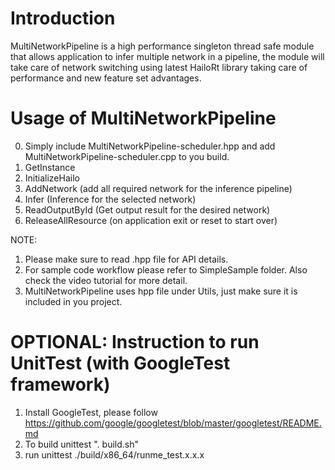
# Introduction

MultiNetworkPipeline is a high performance singleton thread safe module that 
allows application to infer multiple network in a pipeline, the module will take
care of network switching using latest HailoRt library taking care of performance
and new feature set advantages.  


# Usage of MultiNetworkPipeline

0. Simply include MultiNetworkPipeline-scheduler.hpp and add MultiNetworkPipeline-scheduler.cpp to you build.
1. GetInstance
2. InitializeHailo
3. AddNetwork (add all required network for the inference pipeline)
4. Infer (Inference for the selected network)
5. ReadOutputById (Get output result for the desired network)
6. ReleaseAllResource (on application exit or reset to start over)

NOTE: 
1. Please make sure to read .hpp file for API details.
2. For sample code workflow please refer to SimpleSample folder. Also check the video tutorial for more detail.
3. MultiNetworkPipeline uses hpp file under Utils, just make sure it is included in you project.


# OPTIONAL: Instruction to run UnitTest (with GoogleTest framework)

1. Install GoogleTest, please follow https://github.com/google/googletest/blob/master/googletest/README.md
2. To build unittest ". build.sh"
3. run unittest ./build/x86_64/runme_test.x.x.x

